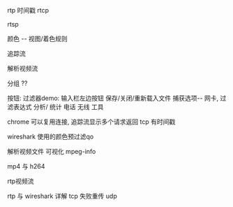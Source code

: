 rtp
    时间戳
rtcp

rtsp

颜色 -- 视图/着色规则

追踪流

解析视频流

分组 ??

按钮:
    过滤器demo: 输入栏左边按钮
    保存/关闭/重新载入文件 
    捕获选项-- 网卡, 过滤表达式
    分析/ 统计 电话 无线 工具 

chrome 可以复用连接, 追踪流显示多个请求返回
tcp 有时间戳

wireshark 使用的颜色预过滤qo

解析视频文件 可视化 mpeg-info

mp4 与 h264

rtp视频流

rtp 与 wireshark 详解
tcp 失败重传
udp 
